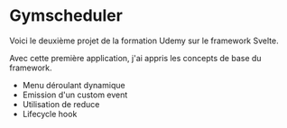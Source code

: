 # Gymscheduler

Voici le deuxième projet de la formation Udemy sur le framework Svelte.

Avec cette première application, j'ai appris les concepts de base du framework. 

 - Menu déroulant dynamique
 - Emission d'un custom event
 - Utilisation de reduce
 - Lifecycle hook